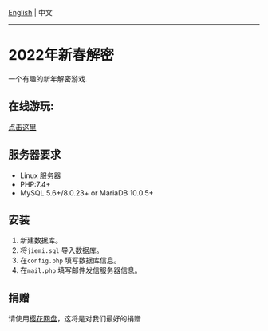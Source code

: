 [English](https://github.com/seimo-official/2022NewYearGame/blob/main/README.md) | 中文

---

# 2022年新春解密
一个有趣的新年解密游戏.

## 在线游玩:

[点击这里](https://2022games.geekteam.top)


## 服务器要求
- Linux 服务器
- PHP:7.4+
- MySQL 5.6+/8.0.23+ or MariaDB 10.0.5+

## 安装

1. 新建数据库。
2. 将`` jiemi.sql `` 导入数据库。
3. 在`` config.php `` 填写数据库信息。
4. 在`` mail.php `` 填写邮件发信服务器信息。

## 捐赠
请使用[樱花网盘](https://drive.sakura-bbs.cn)，这将是对我们最好的捐赠


